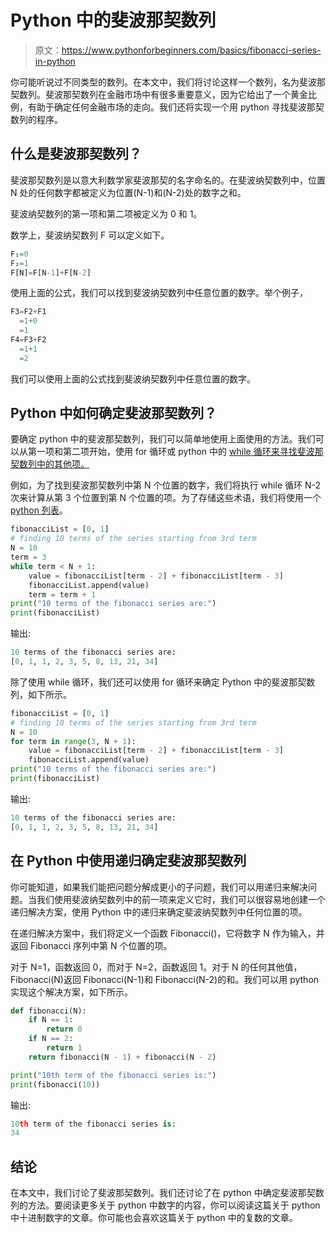 # Python 中的斐波那契数列

> 原文：<https://www.pythonforbeginners.com/basics/fibonacci-series-in-python>

你可能听说过不同类型的数列。在本文中，我们将讨论这样一个数列，名为斐波那契数列。斐波那契数列在金融市场中有很多重要意义，因为它给出了一个黄金比例，有助于确定任何金融市场的走向。我们还将实现一个用 python 寻找斐波那契数列的程序。

## 什么是斐波那契数列？

斐波那契数列是以意大利数学家斐波那契的名字命名的。在斐波纳契数列中，位置 N 处的任何数字都被定义为位置(N-1)和(N-2)处的数字之和。

斐波纳契数列的第一项和第二项被定义为 0 和 1。

数学上，斐波纳契数列 F 可以定义如下。

```py
F₁=0
F₂=1
F[N]=F[N-1]+F[N-2]
```

使用上面的公式，我们可以找到斐波纳契数列中任意位置的数字。举个例子，

```py
F3=F2+F1 
  =1+0 
  =1 
F4=F3+F2 
  =1+1 
  =2
```

我们可以使用上面的公式找到斐波纳契数列中任意位置的数字。

## Python 中如何确定斐波那契数列？

要确定 python 中的斐波那契数列，我们可以简单地使用上面使用的方法。我们可以从第一项和第二项开始，使用 for 循环或 python 中的 [while 循环来寻找斐波那契数列中的其他项。](https://www.pythonforbeginners.com/loops/python-while-loop)

例如，为了找到斐波那契数列中第 N 个位置的数字，我们将执行 while 循环 N-2 次来计算从第 3 个位置到第 N 个位置的项。为了存储这些术语，我们将使用一个 [python 列表](https://www.pythonforbeginners.com/basics/python-lists-cheat-sheet)。

```py
fibonacciList = [0, 1]
# finding 10 terms of the series starting from 3rd term
N = 10
term = 3
while term < N + 1:
    value = fibonacciList[term - 2] + fibonacciList[term - 3]
    fibonacciList.append(value)
    term = term + 1
print("10 terms of the fibonacci series are:")
print(fibonacciList)
```

输出:

```py
10 terms of the fibonacci series are:
[0, 1, 1, 2, 3, 5, 8, 13, 21, 34]
```

除了使用 while 循环，我们还可以使用 for 循环来确定 Python 中的斐波那契数列，如下所示。

```py
fibonacciList = [0, 1]
# finding 10 terms of the series starting from 3rd term
N = 10
for term in range(3, N + 1):
    value = fibonacciList[term - 2] + fibonacciList[term - 3]
    fibonacciList.append(value)
print("10 terms of the fibonacci series are:")
print(fibonacciList)
```

输出:

```py
10 terms of the fibonacci series are:
[0, 1, 1, 2, 3, 5, 8, 13, 21, 34]
```

## 在 Python 中使用递归确定斐波那契数列

你可能知道，如果我们能把问题分解成更小的子问题，我们可以用递归来解决问题。当我们使用斐波纳契数列中的前一项来定义它时，我们可以很容易地创建一个递归解决方案，使用 Python 中的递归来确定斐波纳契数列中任何位置的项。

在递归解决方案中，我们将定义一个函数 Fibonacci()，它将数字 N 作为输入，并返回 Fibonacci 序列中第 N 个位置的项。

对于 N=1，函数返回 0，而对于 N=2，函数返回 1。对于 N 的任何其他值，Fibonacci(N)返回 Fibonacci(N-1)和 Fibonacci(N-2)的和。我们可以用 python 实现这个解决方案，如下所示。

```py
def fibonacci(N):
    if N == 1:
        return 0
    if N == 2:
        return 1
    return fibonacci(N - 1) + fibonacci(N - 2)

print("10th term of the fibonacci series is:")
print(fibonacci(10))
```

输出:

```py
10th term of the fibonacci series is:
34
```

## 结论

在本文中，我们讨论了斐波那契数列。我们还讨论了在 python 中确定斐波那契数列的方法。要阅读更多关于 python 中数字的内容，你可以阅读这篇关于 python 中十进制数字的文章。你可能也会喜欢这篇关于 python 中的复数的文章。
